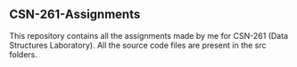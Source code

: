 ## CSN-261-Assignments

This repository contains all the assignments made by me for CSN-261 (Data Structures Laboratory).
All the source code files are present in the src folders.

